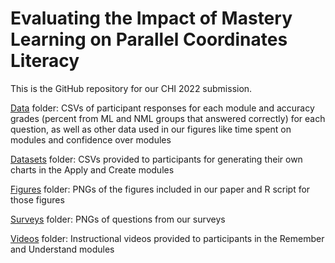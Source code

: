 # Evaluating the Impact of Mastery Learning on Parallel Coordinates Literacy

This is the GitHub repository for our CHI 2022 submission.

<a href="https://github.com/vis-graphics/pcp-literacy/tree/main/data">Data</a> folder: CSVs of participant responses for each module and accuracy grades (percent from ML and NML groups that answered correctly) for each question, as well as other data used in our figures like time spent on modules and confidence over modules

<a href="https://github.com/vis-graphics/pcp-literacy/tree/main/datasets">Datasets</a> folder: CSVs provided to participants for generating their own charts in the Apply and Create modules

<a href="https://github.com/vis-graphics/pcp-literacy/tree/main/figures">Figures</a> folder: PNGs of the figures included in our paper and R script for those figures

<a href="https://github.com/vis-graphics/pcp-literacy/tree/main/surveys">Surveys</a> folder: PNGs of questions from our surveys

<a href="https://github.com/vis-graphics/pcp-literacy/tree/main/videos">Videos</a> folder: Instructional videos provided to participants in the Remember and Understand modules
